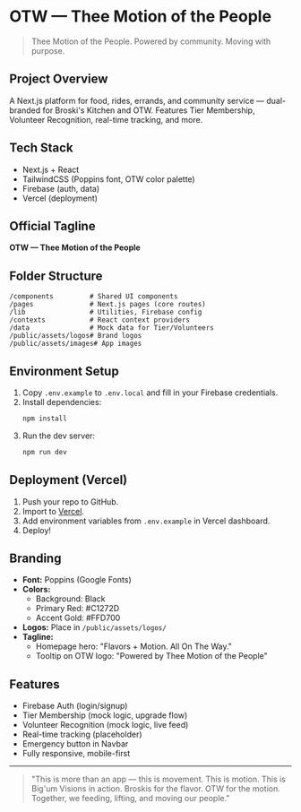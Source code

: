 # OTW — Thee Motion of the People

> Thee Motion of the People. Powered by community. Moving with purpose.

## Project Overview

A Next.js platform for food, rides, errands, and community service — dual-branded for Broski's Kitchen and OTW. Features Tier Membership, Volunteer Recognition, real-time tracking, and more.

## Tech Stack

- Next.js + React
- TailwindCSS (Poppins font, OTW color palette)
- Firebase (auth, data)
- Vercel (deployment)

## Official Tagline

**OTW — Thee Motion of the People**

## Folder Structure

```
/components         # Shared UI components
/pages              # Next.js pages (core routes)
/lib                # Utilities, Firebase config
/contexts           # React context providers
/data               # Mock data for Tier/Volunteers
/public/assets/logos# Brand logos
/public/assets/images# App images
```

## Environment Setup

1. Copy `.env.example` to `.env.local` and fill in your Firebase credentials.
2. Install dependencies:
   ```sh
   npm install
   ```
3. Run the dev server:
   ```sh
   npm run dev
   ```

## Deployment (Vercel)

1. Push your repo to GitHub.
2. Import to [Vercel](https://vercel.com/import).
3. Add environment variables from `.env.example` in Vercel dashboard.
4. Deploy!

## Branding

- **Font:** Poppins (Google Fonts)
- **Colors:**
  - Background: Black
  - Primary Red: #C1272D
  - Accent Gold: #FFD700
- **Logos:** Place in `/public/assets/logos/`
- **Tagline:**
  - Homepage hero: "Flavors + Motion. All On The Way."
  - Tooltip on OTW logo: "Powered by Thee Motion of the People"

## Features

- Firebase Auth (login/signup)
- Tier Membership (mock logic, upgrade flow)
- Volunteer Recognition (mock logic, live feed)
- Real-time tracking (placeholder)
- Emergency button in Navbar
- Fully responsive, mobile-first

---

> "This is more than an app — this is movement. This is motion. This is Big'um Visions in action. Broskis for the flavor. OTW for the motion. Together, we feeding, lifting, and moving our people."
